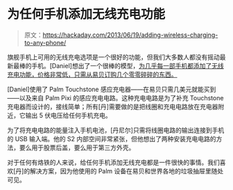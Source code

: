 # 为任何手机添加无线充电功能

> 原文：<https://hackaday.com/2013/06/19/adding-wireless-charging-to-any-phone/>

旗舰手机上可用的无线充电选项是一个很好的功能，但我们大多数人都没有摇动最新最棒的手机。[Daniel]想出了一个很棒的模型，[为几乎每一部手机都添加了无线充电功能，价格非常低，只需从易贝订购几个零零碎碎的东西。](http://www.instructables.com/id/Add-Wireless-Charging-to-Your-Smartphone/?ALLSTEPS)

[Daniel]使用了 Palm Touchstone 感应充电器——在易贝只需几美元就能买到——以及来自 Palm Pixi 的感应充电电路。这种充电电路是为了补充 Touchstone 充电器而设计的，接线简单；所有[丹]需要做的是把线圈和充电电路放在充电器附近，它输出 5 伏电压给任何手机充电。

为了将充电电路的能量注入手机电池，[丹尼尔]只需将线圈电路的输出连接到手机的 USB 输入端。他的 S2 内部空间非常紧张，但他想出了两种安装充电电路的方法，要么用于股票后盖，要么用于第三方外壳。

对于任何有烙铁的人来说，给任何手机添加无线充电都是一件很快的事情。我们喜欢[丹]的解决方案，因为他使用的 Palm 设备在易贝和世界各地的垃圾抽屉里随处可见。